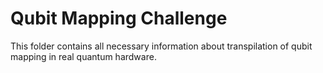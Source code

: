 # Qubit Mapping Challenge

This folder contains all necessary information about transpilation of qubit mapping in real quantum hardware. 